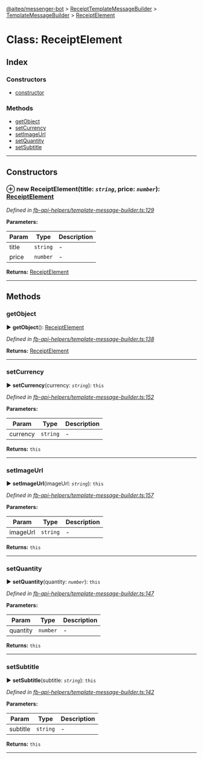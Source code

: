 [@aiteq/messenger-bot](../README.md) > [ReceiptTemplateMessageBuilder](../classes/receipttemplatemessagebuilder.md) > [TemplateMessageBuilder](../modules/receipttemplatemessagebuilder.templatemessagebuilder.md) > [ReceiptElement](../classes/receipttemplatemessagebuilder.templatemessagebuilder.receiptelement.md)



# Class: ReceiptElement

## Index

### Constructors

* [constructor](receipttemplatemessagebuilder.templatemessagebuilder.receiptelement.md#constructor)


### Methods

* [getObject](receipttemplatemessagebuilder.templatemessagebuilder.receiptelement.md#getobject)
* [setCurrency](receipttemplatemessagebuilder.templatemessagebuilder.receiptelement.md#setcurrency)
* [setImageUrl](receipttemplatemessagebuilder.templatemessagebuilder.receiptelement.md#setimageurl)
* [setQuantity](receipttemplatemessagebuilder.templatemessagebuilder.receiptelement.md#setquantity)
* [setSubtitle](receipttemplatemessagebuilder.templatemessagebuilder.receiptelement.md#setsubtitle)



---
## Constructors
<a id="constructor"></a>


### ⊕ **new ReceiptElement**(title: *`string`*, price: *`number`*): [ReceiptElement](receipttemplatemessagebuilder.templatemessagebuilder.receiptelement.md)



*Defined in [fb-api-helpers/template-message-builder.ts:129](https://github.com/aiteq/messenger-bot/blob/a540dbb/src/fb-api-helpers/template-message-builder.ts#L129)*



**Parameters:**

| Param | Type | Description |
| ------ | ------ | ------ |
| title | `string`   |  - |
| price | `number`   |  - |





**Returns:** [ReceiptElement](receipttemplatemessagebuilder.templatemessagebuilder.receiptelement.md)

---


## Methods
<a id="getobject"></a>

###  getObject

► **getObject**(): [ReceiptElement](../interfaces/send.receiptelement.md)




*Defined in [fb-api-helpers/template-message-builder.ts:138](https://github.com/aiteq/messenger-bot/blob/a540dbb/src/fb-api-helpers/template-message-builder.ts#L138)*





**Returns:** [ReceiptElement](../interfaces/send.receiptelement.md)





___

<a id="setcurrency"></a>

###  setCurrency

► **setCurrency**(currency: *`string`*): `this`




*Defined in [fb-api-helpers/template-message-builder.ts:152](https://github.com/aiteq/messenger-bot/blob/a540dbb/src/fb-api-helpers/template-message-builder.ts#L152)*



**Parameters:**

| Param | Type | Description |
| ------ | ------ | ------ |
| currency | `string`   |  - |





**Returns:** `this`





___

<a id="setimageurl"></a>

###  setImageUrl

► **setImageUrl**(imageUrl: *`string`*): `this`




*Defined in [fb-api-helpers/template-message-builder.ts:157](https://github.com/aiteq/messenger-bot/blob/a540dbb/src/fb-api-helpers/template-message-builder.ts#L157)*



**Parameters:**

| Param | Type | Description |
| ------ | ------ | ------ |
| imageUrl | `string`   |  - |





**Returns:** `this`





___

<a id="setquantity"></a>

###  setQuantity

► **setQuantity**(quantity: *`number`*): `this`




*Defined in [fb-api-helpers/template-message-builder.ts:147](https://github.com/aiteq/messenger-bot/blob/a540dbb/src/fb-api-helpers/template-message-builder.ts#L147)*



**Parameters:**

| Param | Type | Description |
| ------ | ------ | ------ |
| quantity | `number`   |  - |





**Returns:** `this`





___

<a id="setsubtitle"></a>

###  setSubtitle

► **setSubtitle**(subtitle: *`string`*): `this`




*Defined in [fb-api-helpers/template-message-builder.ts:142](https://github.com/aiteq/messenger-bot/blob/a540dbb/src/fb-api-helpers/template-message-builder.ts#L142)*



**Parameters:**

| Param | Type | Description |
| ------ | ------ | ------ |
| subtitle | `string`   |  - |





**Returns:** `this`





___


